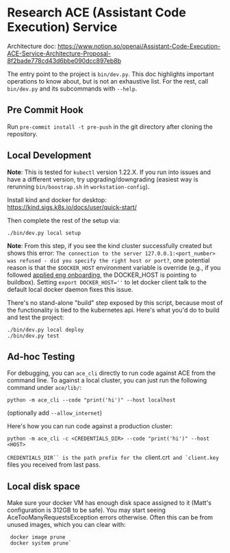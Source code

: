 # Research ACE (Assistant Code Execution) Service

Architecture doc: https://www.notion.so/openai/Assistant-Code-Execution-ACE-Service-Architecture-Proposal-8f2bade778cd43d6bbe090dcc897eb8b

The entry point to the project is `bin/dev.py`. This doc highlights important operations to know about, but is not an exhaustive list. For the rest, call `bin/dev.py` and its subcommands with `--help`.

## Pre Commit Hook

Run `pre-commit install -t pre-push` in the git directory after cloning the repository.

## Local Development

**Note**: This is tested for `kubectl` version 1.22.X. If you run into issues and have a different version, try upgrading/downgrading (easiest way is rerunning `bin/boostrap.sh` in `workstation-config`).

Install kind and docker for desktop: https://kind.sigs.k8s.io/docs/user/quick-start/

Then complete the rest of the setup via:

```
./bin/dev.py local setup
```

**Note**: From this step, if you see the kind cluster successfully created but shows this error: `The connection to the server 127.0.0.1:<port_number> was refused - did you specify the right host or port?`, one potential reason is that the `$DOCKER_HOST` environment variable is override (e.g., if you followed [applied eng onboarding](https://www.notion.so/openai/Applied-Technical-Onboarding-ee31b0e5411e405e8076ae0750bafbc0#3c26ce6cdea34cc2a68378d9838612e9), the DOCKER_HOST is pointing to buildbox). Setting `export DOCKER_HOST=''` to let docker client talk to the default local docker daemon fixes this issue.

There's no stand-alone "build" step exposed by this script, because most of the functionality is tied to the kubernetes api. Here's what you'd do to build and test the project:

```
./bin/dev.py local deploy
./bin/dev.py test
```

## Ad-hoc Testing

For debugging, you can `ace_cli` directly to run code against ACE from the command line. To against a local cluster, you can just run the following command under `ace/lib/`:

```
python -m ace_cli --code "print('hi')" --host localhost
```

(optionally add `--allow_internet`)

Here's how you can run code against a production cluster:

```
python -m ace_cli -c <CREDENTIALS_DIR> --code "print('hi')" --host <HOST>
```

`CREDENTIALS_DIR`` is the path prefix for the `client.crt`` and `client.key`` files you received from last pass.

## Local disk space

Make sure your docker VM has enough disk space assigned to it (Matt's configuration is 312GB to be safe). You may start
seeing AceTooManyRequestsException errors otherwise. Often this can be from unused images, which you can clear with:

     docker image prune
     docker system prune`
